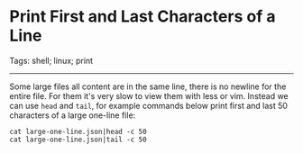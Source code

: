 # Print First and Last Characters of a Line
Tags: shell; linux; print

------

Some large files all content are in the same line,
there is no newline for the entire file.
For them it's very slow to view them with less or vim.
Instead we can use `head` and `tail`,
for example commands below print first and last 50 characters
of a large one-line file:

    cat large-one-line.json|head -c 50
    cat large-one-line.json|tail -c 50
